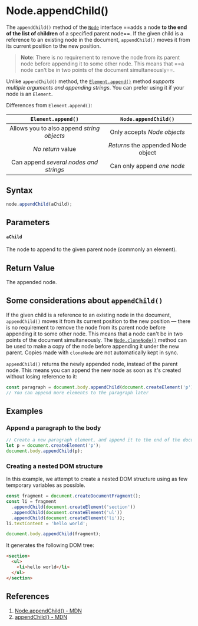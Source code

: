 # Node.appendChild()

The `appendChild()` method of the [`Node`](https://developer.mozilla.org/en-US/docs/Web/API/Node) interface ==adds a node **to the end of the list of children** of a specified parent node==. If the given child is a reference to an existing node in the document, `appendChild()` moves it from its current position to the new position.

> **Note**: There is no requirement to remove the node from its parent node before appending it to some other node. This means that ==a node can't be in two points of the document simultaneously==.

Unlike `appendChild()` method, the [`Element.append()`](https://developer.mozilla.org/en-US/docs/Web/API/Element/append) method _supports multiple arguments and appending strings_. You can prefer using it if your node is an `Element`.

Differences from `Element.append()`:

|             `Element.append()`             |        `Node.appendChild()`        |
| :----------------------------------------: | :--------------------------------: |
| Allows you to also append _string objects_ |    Only accepts _Node objects_     |
|             _No return_ value              | _Returns_ the appended Node object |
|   Can append _several nodes and strings_   |     Can only append _one node_     |

## Syntax

```js
node.appendChild(aChild);
```

## Parameters

#### `aChild`

The node to append to the given parent node (commonly an element).

## Return Value

The appended node.

## Some considerations about `appendChild()`

If the given child is a reference to an existing node in the document, `appendChild()` moves it from its current position to the new position — there is no requirement to remove the node from its parent node before appending it to some other node. This means that a node can't be in two points of the document simultaneously. The [`Node.cloneNode()`](https://developer.mozilla.org/en-US/docs/Web/API/Node/cloneNode) method can be used to make a copy of the node before appending it under the new parent. Copies made with `cloneNode` are not automatically kept in sync.

`appendChild()` returns the newly appended node, instead of the parent node. This means you can append the new node as soon as it's created without losing reference to it:

```js
const paragraph = document.body.appendChild(document.createElement('p'));
// You can append more elements to the paragraph later
```

## Examples

### Append a paragraph to the body

```js
// Create a new paragraph element, and append it to the end of the document body
let p = document.createElement('p');
document.body.appendChild(p);
```

### Creating a nested DOM structure

In this example, we attempt to create a nested DOM structure using as few temporary variables as possible.

```js
const fragment = document.createDocumentFragment();
const li = fragment
  .appendChild(document.createElement('section'))
  .appendChild(document.createElement('ul'))
  .appendChild(document.createElement('li'));
li.textContent = 'hello world';

document.body.appendChild(fragment);
```

It generates the following DOM tree:

```html
<section>
  <ul>
    <li>hello world</li>
  </ul>
</section>
```

## References

1. [Node.appendChild() - MDN](https://developer.mozilla.org/en-US/docs/Web/API/Node/appendChild)
2. [appendChild() - MDN](https://www.w3schools.com/Jsref/met_node_appendchild.asp)
